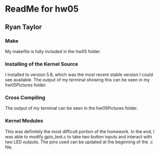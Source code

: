 # ReadMe for hw05
## Ryan Taylor

### Make
My makefile is fully included in the hw05 folder. 

### Installing of the Kernel Source
I installed to version 5.8, which was the most recent stable version I could see available. The output of my terminal showing this can be seen in my hw05Pictures folder. 

### Cross Compiling
The output of my terminal can be seen in the hw05Pictures folder. 

### Kernel Modules
This was definitely the most difficult portion of the homework. In the end, I was able to modify gpio_test.c to take two button inputs and interact with two LED outputs. The pins used can be updated at the beginning of the .c file. 